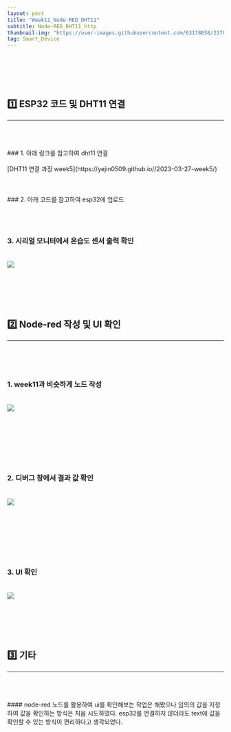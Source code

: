 ```yaml
---
layout: post
title: "Week11_Node-RED_DHT11"
subtitle: Node-RED_DHT11_http
thumbnail-img: "https://user-images.githubusercontent.com/63178658/237888174-cf93ec0d-ab6b-419f-b040-a9ff7d98fd54.png"
tag: Smart_Device
---
```


<br><br>
<br><br>

## 1️⃣ ESP32 코드 및 DHT11 연결 
<hr/>
<br>
<br><br>
### 1. 아래 링크를 참고하여 dht11 연결  <br><br>
[DHT11 연결 과정 week5](https://yejin0509.github.io//2023-03-27-week5/)
<br><br>
<br><br>
### 2. 아래 코드를 참고하여 esp32에 업로드<br><br>
<script src="https://gist.github.com/yejin0509/bd808a58097d27f40313cc9896d9dd34.js"></script><br><br>

### 3. 시리얼 모니터에서 온습도 센서 출력 확인<br><br>
<img src = "https://user-images.githubusercontent.com/63178658/239445178-24ba07dc-e9ad-458b-b6de-c52f9f359b53.png"/><br><br>
<br><br>
<br><br>

## 2️⃣ Node-red 작성 및 UI 확인
<hr/>
<br>
<br><br>

### 1. week11과 비슷하게 노드 작성   <br><br>
<img src = "https://user-images.githubusercontent.com/63178658/239445175-00c30726-2ae0-4505-9f43-dd5cea48257d.png"/><br><br>
<br><br>
<br><br>
<br><br>

### 2. 디버그 창에서 결과 값 확인   <br><br>
<img src = "https://user-images.githubusercontent.com/63178658/239445162-3700cd85-77e0-4ed3-9ab8-2f30b9e3e521.png"/><br><br>
<br><br>
<br><br>
<br><br>

### 3. UI 확인  <br><br>
<img src = "https://user-images.githubusercontent.com/63178658/239445170-a6617e3c-65c4-4f93-a30c-1fdec49ab8e3.png"/><br><br>
<br><br>
<br><br>


## 3️⃣ 기타 
<hr/>
<br>
<br><br>
#### node-red 노드를 활용하여 ui를 확인해보는 작업은 해봤으나 임의의 값을 지정하여 값을 확인하는 방식은 처음 시도하였다. esp32를 연결하지 않더라도 text에 값을 확인할 수 있는 방식이 편리하다고 생각되었다.
<br><br><br><br>
